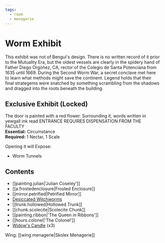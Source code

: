 ```yaml
---
tags:
  - room
  - menagerie
---
```

# Worm Exhibit  
This exhibit was not of Bengui's design. There is no written record of it prior to the Mutuality Era, but the oldest vessels are clearly in the spidery hand of Father Diego Orgóñez, CA, rector of the Colegio de Santa Potenciana from 1635 until 1669. During the Second Worm War, a secret conclave met here to learn what methods might save the continent. Legend holds that their final strategems were snatched by something scrambling from the shadows and dragged into the roots beneath the building.  
## Exclusive Exhibit (Locked)  
The door is painted with a red flower. Surrounding it, words written in yewgall ink read ENTRANCE REQUIRES DISPENSATION FROM THE FACULTY  
**Essential:** Circumstance  
**Required:** 1 Nectar, 1 Scale  
  
Opening it will Expose:  
- Worm Tunnels  
## Contents  
- [[painting.julian|'Julian Coseley']]  
- [[a.frostedenclosure|Frosted Enclosure]]  
- [[mirror.petrified|Petrified Mirror]]  
- [Desiccated Witchworms](https://uadaf.theevilroot.xyz/rowenarium/element/witchworms.desiccated)  
- [[trunk.hollowed|Hollowed Trunk]] 
- [[chunk.scolecite|Scolecite Chunk]]  
- [[painting.ribbon|'The Queen in Ribbons']]
- [[hours.colonel|'The Colonel']]  
- [Widow's Candle](https://uadaf.theevilroot.xyz/rowenarium/element/candle.holderblack) (x3)

Wing: [[wing.menagerie|Skolex Menagerie]]